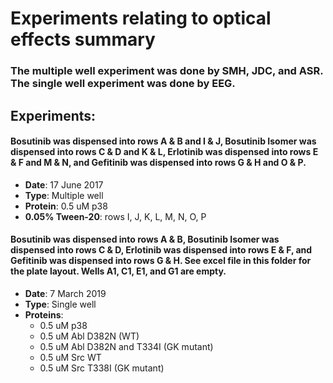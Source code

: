# Experiments relating to optical effects summary


### The multiple well experiment was done by SMH, JDC, and ASR. The single well experiment was done by EEG. 

## Experiments:

#### Bosutinib was dispensed into rows A & B and I & J, Bosutinib Isomer was dispensed into rows C & D and K & L, Erlotinib was dispensed into rows E & F and M & N, and Gefitinib was dispensed into rows G & H and O & P. 

* **Date**: 17 June 2017
* **Type**: Multiple well
* **Protein**: 0.5 uM p38
* **0.05% Tween-20**: rows I, J, K, L, M, N, O, P

#### Bosutinib was dispensed into rows A & B, Bosutinib Isomer was dispensed into rows C & D, Erlotinib was dispensed into rows E & F, and Gefitinib was dispensed into rows G & H. See excel file in this folder for the plate layout. Wells A1, C1, E1, and G1 are empty. 

* **Date**: 7 March 2019
* **Type**: Single well
* **Proteins**: 
  * 0.5 uM p38 
  * 0.5 uM Abl D382N (WT) 
  * 0.5 uM Abl D382N and T334I (GK mutant) 
  * 0.5 uM Src WT 
  * 0.5 uM Src T338I (GK mutant) 
